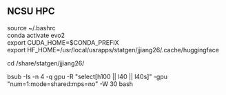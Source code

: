 ## NCSU HPC
source ~/.bashrc  
conda activate evo2  
export CUDA_HOME=$CONDA_PREFIX  
export HF_HOME=/usr/local/usrapps/statgen/jjiang26/.cache/huggingface  

cd /share/statgen/jjiang26/  

bsub -Is -n 4 -q gpu -R "select[h100 || l40 || l40s]" -gpu "num=1:mode=shared:mps=no" -W 30  bash


